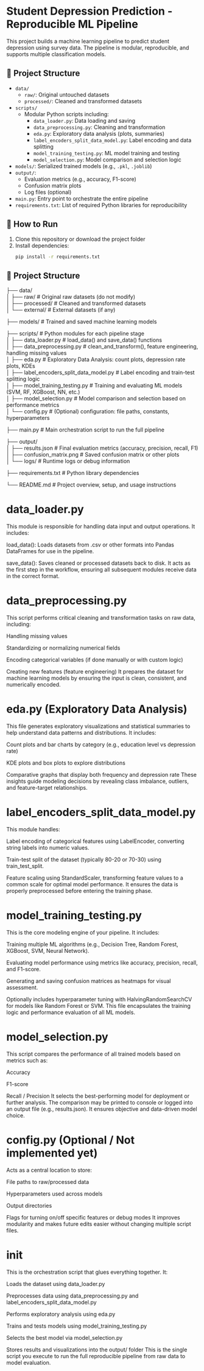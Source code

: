 # Student Depression Prediction - Reproducible ML Pipeline

This project builds a machine learning pipeline to predict student depression using survey data. The pipeline is modular, reproducible, and supports multiple classification models.

## 📁 Project Structure
- `data/`
  - `raw/`: Original untouched datasets
  - `processed/`: Cleaned and transformed datasets
- `scripts/`
  - Modular Python scripts including:
    - `data_loader.py`: Data loading and saving
    - `data_preprocessing.py`: Cleaning and transformation
    - `eda.py`: Exploratory data analysis (plots, summaries)
    - `label_encoders_split_data_model.py`: Label encoding and data splitting
    - `model_training_testing.py`: ML model training and testing
    - `model_selection.py`: Model comparison and selection logic
- `models/`: Serialized trained models (e.g., `.pkl`, `.joblib`)
- `output/`: 
  - Evaluation metrics (e.g., accuracy, F1-score)
  - Confusion matrix plots
  - Log files (optional)
- `main.py`: Entry point to orchestrate the entire pipeline
- `requirements.txt`: List of required Python libraries for reproducibility

## 🚀 How to Run
1. Clone this repository or download the project folder
2. Install dependencies:
   ```bash
   pip install -r requirements.txt

## 📁 Project Structure

├── data/  
│   ├── raw/                 # Original raw datasets (do not modify)  
│   ├── processed/           # Cleaned and transformed datasets  
│   └── external/            # External datasets (if any)  

├── models/                  # Trained and saved machine learning models  

├── scripts/                 # Python modules for each pipeline stage  
│   ├── data_loader.py             # load_data() and save_data() functions  
│   ├── data_preprocessing.py      # clean_and_transform(), feature engineering, handling missing values  
│   ├── eda.py                     # Exploratory Data Analysis: count plots, depression rate plots, KDEs  
│   ├── label_encoders_split_data_model.py # Label encoding and train-test splitting logic  
│   ├── model_training_testing.py         # Training and evaluating ML models (SVM, RF, XGBoost, NN, etc.)  
│   ├── model_selection.py                # Model comparison and selection based on performance metrics  
│   └── config.py                         # (Optional) configuration: file paths, constants, hyperparameters  

├── main.py                  # Main orchestration script to run the full pipeline  

├── output/  
│   ├── results.json         # Final evaluation metrics (accuracy, precision, recall, F1)  
│   ├── confusion_matrix.png # Saved confusion matrix or other plots  
│   └── logs/                # Runtime logs or debug information  

├── requirements.txt         # Python library dependencies  

└── README.md                # Project overview, setup, and usage instructions  

# data_loader.py
This module is responsible for handling data input and output operations. It includes:

load_data(): Loads datasets from .csv or other formats into Pandas DataFrames for use in the pipeline.

save_data(): Saves cleaned or processed datasets back to disk.
It acts as the first step in the workflow, ensuring all subsequent modules receive data in the correct format.

# data_preprocessing.py
This script performs critical cleaning and transformation tasks on raw data, including:

Handling missing values

Standardizing or normalizing numerical fields

Encoding categorical variables (if done manually or with custom logic)

Creating new features (feature engineering)
It prepares the dataset for machine learning models by ensuring the input is clean, consistent, and numerically encoded.

# eda.py (Exploratory Data Analysis)
This file generates exploratory visualizations and statistical summaries to help understand data patterns and distributions. It includes:

Count plots and bar charts by category (e.g., education level vs depression rate)

KDE plots and box plots to explore distributions

Comparative graphs that display both frequency and depression rate
These insights guide modeling decisions by revealing class imbalance, outliers, and feature-target relationships.

# label_encoders_split_data_model.py
This module handles:

Label encoding of categorical features using LabelEncoder, converting string labels into numeric values.

Train-test split of the dataset (typically 80-20 or 70-30) using train_test_split.

Feature scaling using StandardScaler, transforming feature values to a common scale for optimal model performance.
It ensures the data is properly preprocessed before entering the training phase.

# model_training_testing.py
This is the core modeling engine of your pipeline. It includes:

Training multiple ML algorithms (e.g., Decision Tree, Random Forest, XGBoost, SVM, Neural Network).

Evaluating model performance using metrics like accuracy, precision, recall, and F1-score.

Generating and saving confusion matrices as heatmaps for visual assessment.

Optionally includes hyperparameter tuning with HalvingRandomSearchCV for models like Random Forest or SVM.
This file encapsulates the training logic and performance evaluation of all ML models.

# model_selection.py
This script compares the performance of all trained models based on metrics such as:

Accuracy

F1-score

Recall / Precision
It selects the best-performing model for deployment or further analysis. The comparison may be printed to console or logged into an output file (e.g., results.json). It ensures objective and data-driven model choice.

# config.py (Optional / Not implemented yet)
Acts as a central location to store:

File paths to raw/processed data

Hyperparameters used across models

Output directories

Flags for turning on/off specific features or debug modes
It improves modularity and makes future edits easier without changing multiple script files.

# __init__
This is the orchestration script that glues everything together. It:

Loads the dataset using data_loader.py

Preprocesses data using data_preprocessing.py and label_encoders_split_data_model.py

Performs exploratory analysis using eda.py

Trains and tests models using model_training_testing.py

Selects the best model via model_selection.py

Stores results and visualizations into the output/ folder
This is the single script you execute to run the full reproducible pipeline from raw data to model evaluation.